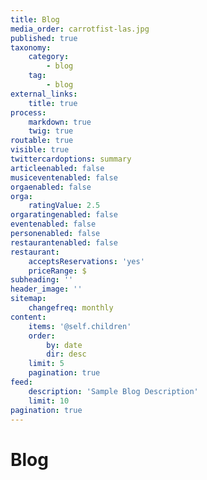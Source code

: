 ```yaml
---
title: Blog
media_order: carrotfist-las.jpg
published: true
taxonomy:
    category:
        - blog
    tag:
        - blog
external_links:
    title: true
process:
    markdown: true
    twig: true
routable: true
visible: true
twittercardoptions: summary
articleenabled: false
musiceventenabled: false
orgaenabled: false
orga:
    ratingValue: 2.5
orgaratingenabled: false
eventenabled: false
personenabled: false
restaurantenabled: false
restaurant:
    acceptsReservations: 'yes'
    priceRange: $
subheading: ''
header_image: ''
sitemap:
    changefreq: monthly
content:
    items: '@self.children'
    order:
        by: date
        dir: desc
    limit: 5
    pagination: true
feed:
    description: 'Sample Blog Description'
    limit: 10
pagination: true
---
```


# Blog

